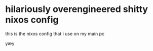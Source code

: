 # hilariously overengineered shitty nixos config
this is the nixos config that i use on my main pc

yæy